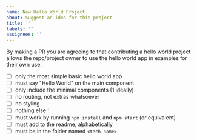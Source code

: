 ```yaml
---
name: New Hello World Project
about: Suggest an idea for this project
title: ''
labels: ''
assignees: ''
---
```


By making a PR you are agreeing to that contributing a hello world project allows the repo/project owner to use the hello world app in examples for their own use.

- [ ] only the most simple basic hello world app
- [ ] must say "Hello World" on the main component
- [ ] only include the minimal components (1 ideally)
- [ ] no routing, not extras whatsoever
- [ ] no styling
- [ ] nothing else !
- [ ] must work by running `npm install` and `npm start` (or equivalent)
- [ ] must add to the readme, alphabetically
- [ ] must be in the folder named `<tech-name>`
